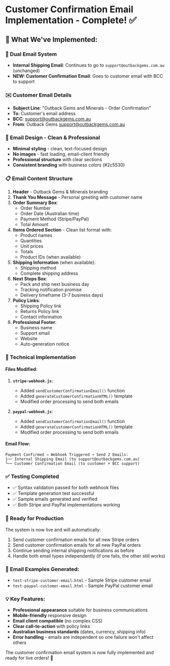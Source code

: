 # Customer Confirmation Email Implementation - Complete! ✅

## 🎯 **What We've Implemented:**

### **📧 Dual Email System**
- **Internal Shipping Email**: Continues to go to `support@outbackgems.com.au` (unchanged)
- **NEW: Customer Confirmation Email**: Goes to customer email with BCC to support

### **✉️ Customer Email Details**
- **Subject Line**: "Outback Gems and Minerals - Order Confirmation"
- **To**: Customer's email address
- **BCC**: support@outbackgems.com.au  
- **From**: Outback Gems <support@outbackgems.com.au>

### **🎨 Email Design - Clean & Professional**
- **Minimal styling** - clean, text-focused design
- **No images** - fast loading, email-client friendly
- **Professional structure** with clear sections
- **Consistent branding** with business colors (#2c5530)

### **📋 Email Content Structure**
1. **Header** - Outback Gems & Minerals branding
2. **Thank You Message** - Personal greeting with customer name
3. **Order Summary Box**:
   - Order Number
   - Order Date (Australian time)
   - Payment Method (Stripe/PayPal)
   - Total Amount
4. **Items Ordered Section** - Clean list format with:
   - Product names
   - Quantities
   - Unit prices
   - Totals
   - Product IDs (when available)
5. **Shipping Information** (when available):
   - Shipping method
   - Complete shipping address
6. **Next Steps Box**:
   - Pack and ship next business day
   - Tracking notification promise
   - Delivery timeframe (3-7 business days)
7. **Policy Links**:
   - Shipping Policy link
   - Returns Policy link
   - Contact information
8. **Professional Footer**:
   - Business name
   - Support email
   - Website
   - Auto-generation notice

### **🔧 Technical Implementation**

#### **Files Modified:**
1. **`stripe-webhook.js`**:
   - Added `sendCustomerConfirmationEmail()` function
   - Added `generateCustomerConfirmationHTML()` template
   - Modified order processing to send both emails

2. **`paypal-webhook.js`**:
   - Added `sendCustomerConfirmationEmail()` function  
   - Added `generateCustomerConfirmationHTML()` template
   - Modified order processing to send both emails

#### **Email Flow:**
```
Payment Confirmed → Webhook Triggered → Send 2 Emails:
├── Internal Shipping Email (to support@outbackgems.com.au)
└── Customer Confirmation Email (to customer + BCC support)
```

### **✅ Testing Completed**
- ✅ Syntax validation passed for both webhook files
- ✅ Template generation test successful
- ✅ Sample emails generated and verified
- ✅ Both Stripe and PayPal implementations working

### **🚀 Ready for Production**
The system is now live and will automatically:
1. Send customer confirmation emails for all new Stripe orders
2. Send customer confirmation emails for all new PayPal orders
3. Continue sending internal shipping notifications as before
4. Handle both email types independently (if one fails, the other still works)

### **📧 Email Examples Generated:**
- `test-stripe-customer-email.html` - Sample Stripe customer email
- `test-paypal-customer-email.html` - Sample PayPal customer email

### **💡 Key Features:**
- **Professional appearance** suitable for business communications
- **Mobile-friendly** responsive design
- **Email client compatible** (no complex CSS)
- **Clear call-to-action** with policy links
- **Australian business standards** (dates, currency, shipping info)
- **Error handling** - emails are independent so one failure won't affect others

The customer confirmation email system is now fully implemented and ready for live orders! 🎉